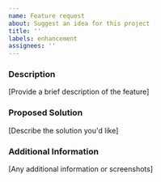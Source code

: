 ```yaml
---
name: Feature request
about: Suggest an idea for this project
title: ''
labels: enhancement
assignees: ''
---
```


### Description

[Provide a brief description of the feature]

### Proposed Solution

[Describe the solution you'd like]

### Additional Information

[Any additional information or screenshots]
